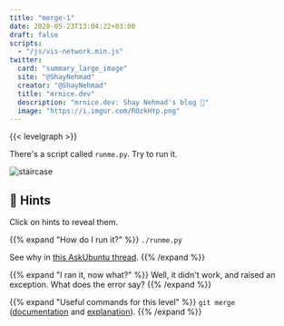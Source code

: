 ```yaml
---
title: "merge-1"
date: 2020-05-23T13:04:22+03:00
draft: false
scripts: 
  - "/js/vis-network.min.js"
twitter:
  card: "summary_large_image"
  site: "@ShayNehmad"
  creator: "@ShayNehmad"
  title: "mrnice.dev"
  description: "mrnice.dev: Shay Nehmad's blog 🧔"
  image: "https://i.imgur.com/ROzkHYp.png"
---
```


{{< levelgraph >}}

There's a script called `runme.py`. Try to run it.

![staircase](https://media.giphy.com/media/6laM7KdXvzBba/giphy.gif)

## 🧩 Hints

Click on hints to reveal them.

{{% expand "How do I run it?" %}}
`./runme.py`

See why in [this AskUbuntu thread](https://askubuntu.com/questions/320632/why-do-i-need-to-type-before-executing-a-program-in-the-current-directory).
{{% /expand %}}

{{% expand "I ran it, now what?" %}}
Well, it didn't work, and raised an exception. What does the error say?
{{% /expand %}}

{{% expand "Useful commands for this level" %}}
`git merge` ([documentation](https://git-scm.com/docs/git-merge) and [explanation](https://git-scm.com/book/en/v2/Git-Branching-Basic-Branching-and-Merging)).
{{% /expand %}}
